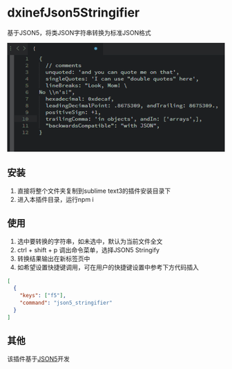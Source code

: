 # dxinefJson5Stringifier

基于JSON5，将类JSON字符串转换为标准JSON格式

![screen shoot](https://raw.githubusercontent.com/dxinef/sublime-json5Stringifier/master/screenshoot/1.gif)

## 安装

1. 直接将整个文件夹复制到sublime text3的插件安装目录下
2. 进入本插件目录，运行npm i

## 使用

1. 选中要转换的字符串，如未选中，默认为当前文件全文
2. ctrl + shift + p 调出命令菜单，选择JSON5 Stringify
3. 转换结果输出在新标签页中
4. 如希望设置快捷键调用，可在用户的快捷键设置中参考下方代码插入

```json
[
  {
    "keys": ["f5"],
    "command": "json5_stringifier"
  }
]

```

## 其他

该插件基于[JSON5](https://github.com/json5/json5)开发
